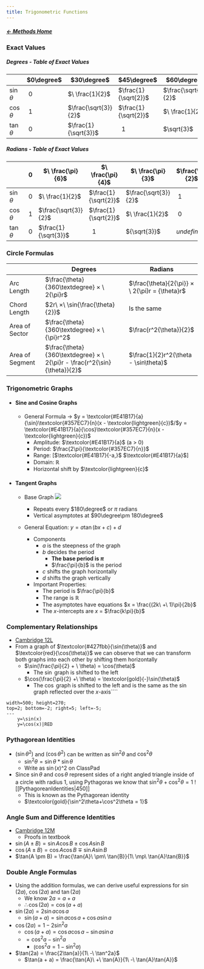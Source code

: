 ```yaml
---
title: Trigonometric Functions
---
```


##### [← Methods Home](Methods%20Home%20-%20Year%2011)

### Exact Values
##### Degrees - Table of Exact Values

|              | $0\degree$ | $30\degree$          | $45\degree$          | $60\degree$          | $90\degree$ |
| ------------ | ---------- | -------------------- | -------------------- | -------------------- | ----------- |
| $\sin\theta$ | $\ 0$      | $\ \frac{1}{2}$      | $\frac{1}{\sqrt{2}}$ | $\frac{\sqrt{3}}{2}$ | $\ 1$       |
| $\cos\theta$ | $\ 1$      | $\frac{\sqrt{3}}{2}$ | $\frac{1}{\sqrt{2}}$ | $\ \frac{1}{2}$      | $\ 0$       |
| $\tan\theta$ | $\ 0$      | $\frac{1}{\sqrt{3}}$ | $\ \ 1$              | $\sqrt{3}$           | $undefined$ |


##### Radians - Table of Exact Values

|              | $\ 0$   | $\ \frac{\pi}{6}$      | $\ \frac{\pi}{4}$      | $\ \frac{\pi}{3}$      | $\frac{\pi}{2}$ |
| ------------ | ----- | -------------------- | -------------------- | -------------------- | --------------- |
| $\sin\theta$ | $\ 0$ | $\ \frac{1}{2}$      | $\frac{1}{\sqrt{2}}$ | $\frac{\sqrt{3}}{2}$ | $\ 1$             |
| $\cos\theta$ | $\ 1$ | $\frac{\sqrt{3}}{2}$ | $\frac{1}{\sqrt{2}}$ | $\ \frac{1}{2}$      | $\ 0$             |
| $\tan\theta$ | $\ 0$ | $\frac{1}{\sqrt{3}}$ | $\ \ 1$              | ${\sqrt{3}}$         | $undefined$     |

### Circle Formulas

|                 | Degrees                                                                   | Radians                                         |
| --------------- | ------------------------------------------------------------------------- | ----------------------------------------------- |
| Arc Length      | $\frac{\theta}{360\textdegree} × \ 2{\pi}r$                               | $\frac{\theta}{2{\pi}} × \ 2{\pi}r = {\theta}r$ |
| Chord Length    | $2r\  ×\ \sin{\frac{\theta}{2}}$                                          | Is the same                                     |
| Area of Sector  | $\frac{\theta}{360\textdegree} × \ {\pi}r^2$                              | $\frac{r^2{\theta}}{2}$                         |
| Area of Segment | $\frac{\theta}{360\textdegree} × \ 2{\pi}r - \frac{r^2{\sin}{\theta}}{2}$ | $\frac{1}{2}r^2(\theta - \sin\theta)$           |

### Trigonometric Graphs
- #### Sine and Cosine Graphs
	- General Formula → $y = \textcolor{#E41B17}{a}{\sin}\textcolor{#357EC7}{n}(x - \textcolor{lightgreen}{c})$/$y = \textcolor{#E41B17}{a}{\cos}\textcolor{#357EC7}{n}(x - \textcolor{lightgreen}{c})$
		- Amplitude: $\textcolor{#E41B17}{a}$ (a > 0)
		- Period: $\frac{2\pi}{\textcolor{#357EC7}{n}}$
		- Range: \[$\textcolor{#E41B17}{-a,}$ $\textcolor{#E41B17}{a}$]
		- Domain: $\mathbb{R}$
		- Horizontal shift by $\textcolor{lightgreen}{c}$
- #### Tangent Graphs
	- Base Graph
	    ![](Excalidraw/TangentGraph|500|)
		- Repeats every $180\degree$ or $\pi$ radians
		- Vertical asymptotes at $90\degree\pm 180\degree$
		  
	- General Equation: $y = a\tan(bx + c) + d$
		- Components
			- $a$ is the steepness of the graph
			- $b$ decides the period
				- **The base period is $\pi$**
				- $\frac{\pi}{b}$ is the period
			- $c$ shifts the graph horizontally
			- $d$ shifts the graph vertically
		- Important Properties:
			- The period is $\frac{\pi}{b}$
			- The range is $\mathbb{R}$
			- The asymptotes have equations $x = \frac{(2k\  +\  1)\pi}{2b}$
			- The $x$-intercepts are $x$ = $\frac{k\pi}{b}$

### Complementary Relationships
- [Cambridge 12L](Cambridge%20Methods%20(Outdated).pdf#page=444)
- From a graph of $\textcolor{#427fbb}{\sin(\theta)}$ and $\textcolor{red}{\cos(\theta)}$ we can observe that we can transform both graphs into each other by shifting them horizontally
	- $\sin(\frac{\pi}{2} + \ \theta) = \cos(\theta)$
		- The $\sin$ graph is shifted to the left
	- $\cos(\frac{\pi}{2} +\ \theta) = \textcolor{gold}{-}\sin(\theta)$
		- The $\cos$ graph is shifted to the left and is the same as the $\sin$ graph reflected over the $x$-axis
		  ​````
```desmos-graph
width=500; height=270;
top=2; bottom=-2; right=5; left=-5;
---
    y=\sin(x)
    y=\cos(x)|RED
````

### Pythagorean Identities
- $(\sin\theta^2)$ and $(\cos\theta^2)$ can be written as $\sin^2\theta$ and $\cos^2\theta$
	- $\sin^2\theta = \sin\theta * \sin\theta$
	- Write as $\sin(x)$^$2$ on ClassPad
- Since $\sin\theta$ and $\cos\theta$ represent sides of a right angled triangle inside of a circle with radius 1, using Pythagoras we know that $\sin^2\theta+\cos^2\theta = 1$
  ![[PythagoreanIdentities|450]]
	- This is known as the Pythagorean identity
	- $\textcolor{gold}{\sin^2\theta+\cos^2\theta = 1}$
	  
### Angle Sum and Difference Identities
- [Cambridge 12M](Cambridge%20Methods%20(Outdated).pdf#page=447)
	- Proofs in textbook
- $\sin(A \pm B) = \sin{A}\cos{B} \pm \cos{A}\sin{B}$
- $\cos(A \pm B) = \cos{A}\cos{B} \mp \sin{A}\sin{B}$
- $\tan(A \pm B) = \frac{\tan{A}\ \pm\ \tan{B}}{1\ \mp\ \tan{A}\tan{B}}$

### Double Angle Formulas
- Using the addition formulas, we can derive useful expressions for $\sin(2a)$, $\cos(2a)$ and $\tan(2a)$
	- We know $2a = a + a$
	- $\therefore \cos(2a) = \cos(a + a)$
- $\sin(2a) = 2\sin{a}\cos{a}$
	- $\sin(a + a) = \sin{a}\cos{a} + \cos{a}\sin{a}$
- $\cos(2a) = 1 - 2\sin^2a$
	- $\cos(a + a) = \cos{a}\cos{a} - \sin{a}\sin{a}$
	- $= \cos^2a - \sin^2a$
		- ($\cos^2a = 1 - \sin^2a$)
- $\tan(2a) = \frac{2\tan{a}}{1\ -\ \tan^2a}$
	- $\tan(a + a) = \frac{\tan{A}\ +\ \tan{A}}{1\ -\ \tan{A}\tan{A}}$
